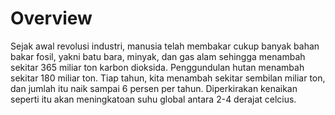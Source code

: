 # Overview

Sejak awal revolusi industri, manusia telah membakar cukup banyak bahan bakar fosil, yakni batu bara, minyak, dan gas alam sehingga menambah sekitar 365 miliar ton karbon dioksida. Penggundulan hutan menambah sekitar 180 miliar ton. Tiap tahun, kita menambah sekitar sembilan miliar ton, dan jumlah itu naik sampai 6 persen per tahun. Diperkirakan kenaikan seperti itu akan meningkatoan suhu global antara 2-4 derajat celcius.
